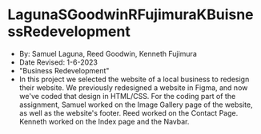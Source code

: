 # LagunaSGoodwinRFujimuraKBuisnessRedevelopment
- By: Samuel Laguna, Reed Goodwin, Kenneth Fujimura
- Date Revised: 1-6-2023
- "Business Redevelopment"
- In this project we selected the website of a local business to redesign their website. We previously redesigned a website in Figma, and now we've coded that design in HTML/CSS. For the coding part of the assignment, Samuel worked on the Image Gallery page of the website, as well as the website's footer. Reed worked on the Contact Page. Kenneth worked on the Index page and the Navbar.